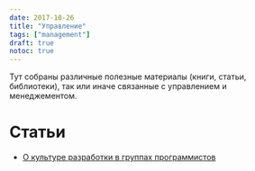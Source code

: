 ```yaml
---
date: 2017-10-26
title: "Управление"
tags: ["management"]
draft: true
notoc: true
---
```


Тут собраны различные полезные материалы (книги, статьи, библиотеки), так или иначе связанные с 
управлением и менеджементом.

<!--more-->

# Статьи

* [О культуре разработки в группах программистов](https://habrahabr.ru/post/337490/)
